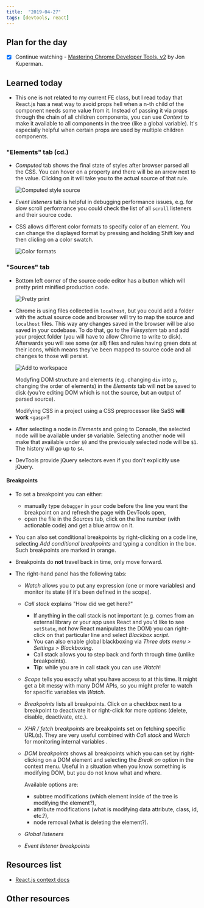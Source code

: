 ```yaml
---
title:  "2019-04-27"
tags: [devtools, react]
---
```


## Plan for the day

- [x] Continue watching - [Mastering Chrome Developer Tools, v2](https://frontendmasters.com/courses/chrome-dev-tools-v2/) by Jon Kuperman.

## Learned today

- This one is not related to my current FE class, but I read today that React.js has a neat way to avoid props hell when a n-th child of the component needs some value from it. Instead of passing it via props through the chain of all children components, you can use *Context* to make it available to all components in the tree (like a global variable). It's especially helpful when certain props are used by multiple children components.

### "Elements" tab (cd.)

- *Computed* tab shows the final state of styles after browser parsed all the CSS. You can hover on a property and there will be an arrow next to the value. Clicking on it will take you to the actual source of that rule.

  ![Computed style source](../../assets/img/blog/computed-style-source.png)

- *Event listeners* tab is helpful in debugging performance issues, e.g. for slow scroll performance you could check the list of all `scroll` listeners and their source code.
- CSS allows different color formats to specify color of an element. You can change the displayed format by pressing and holding Shift key and then clicling on a color swatch.

  ![Color formats](../../assets/img/blog/color-formats.png)

### "Sources" tab

- Bottom left corner of the source code editor has a button which will pretty print minified production code.

  ![Pretty print](../../assets/img/blog/pretty-print.png)

- Chrome is using files collected in `localhost`, but you could add a folder with the actual source code and browser will try to map the source and `localhost` files. This way any changes saved in the browser will be also saved in your codebase. To do that, go to the *Filesystem* tab and add your project folder (you will have to allow Chrome to write to disk). Afterwards you will see some (or all) files and rules having green dots at their icons, which means they've been mapped to source code and all changes to those will persist.

  ![Add to workspace](../../assets/img/blog/add-to-workspace.png)

  Modyfing DOM structure and elements (e.g. changing `div` into `p`, changing the order of elements) in the *Elements* tab will **not** be saved to disk (you're editing DOM which is not the source, but an output of parsed source).

  Modifying CSS in a project using a CSS preprocessor like SaSS **will work** `<gasp>`!!

- After selecting a node in *Elements* and going to Console, the selected node will be available under `$0` variable. Selecting another node will make that available under `$0` and the previously selected node will be `$1`. The history will go up to `$4`.
- DevTools provide jQuery selectors even if you don't explicitly use jQuery.

#### Breakpoints

- To set a breakpoint you can either:
  - manually type `debugger` in your code before the line you want the breakpoint on and refresh the page with DevTools open,
  - open the file in the *Sources* tab, click on the line number (with actionable code) and get a blue arrow on it.
- You can also set conditional breakpoints by right-clicking on a code line, selecting *Add conditional breakpoints* and typing a condition in the box. Such breakpoints are marked in orange.
- Breakpoints do **not** travel back in time, only move forward.


- The right-hand panel has the following tabs:
  - *Watch* allows you to put any expression (one or more variables) and monitor its state (if it's been defined in the scope).
  - *Call stack* explains "How did we get here?"
    - If anything in the call stack is not important (e.g. comes from an external library or your app uses React and you'd like to see `setState`, not how React manipulates the DOM) you can right-click on that particular line and select *Blackbox script*.
    - You can also enable global blackboxing via *Three dots menu > Settings > Blackboxing*.
    - Call stack allows you to step back and forth through time (unlike breakpoints).
    - **Tip**: while you are in call stack you can use *Watch*!
  - *Scope* tells you exactly what you have access to at this time. It might get a bit messy with many DOM APIs, so you might prefer to watch for specific variables via *Watch*.
  - *Breakpoints* lists all breakpoints. Click on a checkbox next to a breakpoint to deactivate it or right-click for more options (delete, disable, deactivate, etc.).
  - *XHR / fetch breakpoints* are breakpoints set on fetching specific URL(s). They are very useful combined with *Call stack* and *Watch* for monitoring internal variables .
  - *DOM breakpoints* shows all breakpoints which you can set by right-clicking on a DOM element and selecting the *Break on* option in the context menu. Useful in a situation when you know something is modifying DOM, but you do not know what and where.

    Available options are:
    - subtree modifications (which element inside of the tree is modifying the element?),
    - attribute modifications (what is modifying data attribute, class, id, etc.?),
    - node removal (what is deleting the element?).
  - *Global listeners*
  - *Event listener breakpoints*

## Resources list

- [React.js context docs](https://reactjs.org/docs/context.html)

## Other resources

